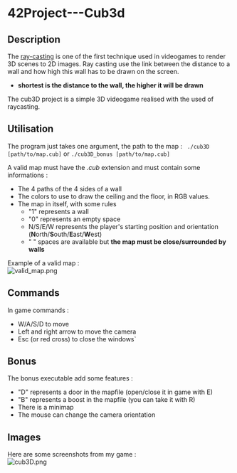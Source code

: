 # 42Project---Cub3d

## Description

The [ray-casting](https://en.wikipedia.org/wiki/Ray_casting) is one of the first technique used in videogames to render 3D scenes to 2D images.
Ray casting use the link between the distance to a wall and how high this wall has to be drawn on the screen.  
- **shortest is the distance to the wall, the higher it will be drawn**

The cub3D project is a simple 3D videogame realised with the used of raycasting.

## Utilisation

The program just takes one argument, the path to the map :
``` ./cub3D [path/to/map.cub]``` or ```./cub3D_bonus [path/to/map.cub]```

A valid map must have the *.cub* extension and must contain some informations :
- The 4 paths of the 4 sides of a wall
- The colors to use to draw the ceiling and the floor, in RGB values.
- The map in itself, with some rules
  - "1" represents a wall
  - "0" represents an empty space
  - N/S/E/W represents the player's starting position and orientation (**N**orth/**S**outh/**E**ast/**W**est)
  - " " spaces are available but **the map must be close/surrounded by walls**  

Example of a valid map :  
![valid_map.png](https://github.com/anonylouis/42Project---Cub3d/blob/master/images/valid_map.png)  

## Commands

In game commands :
- W/A/S/D to move
- Left and right arrow to move the camera
- Esc (or red cross) to close the windows`

## Bonus

The bonus executable add some features :
- "D" represents a door in the mapfile (open/close it in game with E)
- "B" represents a boost in the mapfile (you can take it with R)
- There is a minimap
- The mouse can change the camera orientation

## Images

Here are some screenshots from my game :  
![cub3D.png](https://github.com/anonylouis/42Project---Cub3d/blob/master/images/Cub3D.png)

